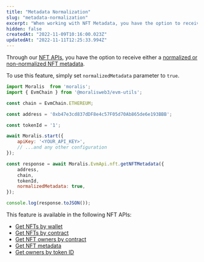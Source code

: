 ```yaml
---
title: "Metadata Normalization"
slug: "metadata-normalization"
excerpt: "When working with NFT Metadata, you have the option to receive either a normalized or non-normalized metadata from our NFT APIs."
hidden: false
createdAt: "2022-11-09T10:16:00.023Z"
updatedAt: "2022-11-11T12:25:33.994Z"
---
```

Through our [NFT APIs](https://docs.moralis.io/docs/nft-api), you have the option to receive either a [normalized or non-normalized NFT metadata](https://docs.moralis.io/reference/normalized-vs-non-normalized-metadata).

To use this feature, simply set `normalizedMetadata` parameter to `true`.

```javascript
import Moralis  from 'moralis';
import { EvmChain } from '@moralisweb3/evm-utils';

const chain = EvmChain.ETHEREUM;

const address = '0xb47e3cd837dDF8e4c57F05d70Ab865de6e193BBB';

const tokenId = '1';

await Moralis.start({
    apiKey: '<YOUR_API_KEY>',
    // ...and any other configuration
});

const response = await Moralis.EvmApi.nft.getNFTMetadata({
    address,
    chain,
    tokenId,
    normalizedMetadata: true,
});

console.log(response.toJSON());
```



This feature is available in the following NFT APIs:

- [Get NFTs by wallet](https://docs.moralis.io/reference/getwalletnfts)
- [Get NFTs by contract](https://docs.moralis.io/reference/getcontractnfts)
- [Get NFT owners by contract](https://docs.moralis.io/reference/getnftowners)
- [Get NFT metadata](https://docs.moralis.io/reference/getnftmetadata)
- [Get owners by token ID](https://docs.moralis.io/reference/getnfttokenidowners)